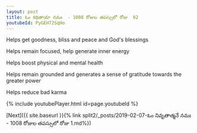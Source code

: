 ```yaml
---
layout: post
title: ఓం కథితాయా నమః  - 1008 రోజుల తపస్సులో రోజు  62
youtubeId: PyGEH72SqHo
---
```

 
 
Helps get goodness, bliss and peace and God's blessings
 
Helps remain focused, help generate inner energy 
 
Helps boost physical and mental health 
 
Helps remain grounded and generates a sense of gratitude towards the greater power 
 
Helps reduce bad karma
 
 
 
 


{% include youtubePlayer.html id=page.youtubeId %}
 
[Next]({{ site.baseurl }}{% link  split2/_posts/2019-02-07-ఓం నివృతాత్మనే నమః  - 1008 రోజుల తపస్సులో రోజు  1.md%})
 
